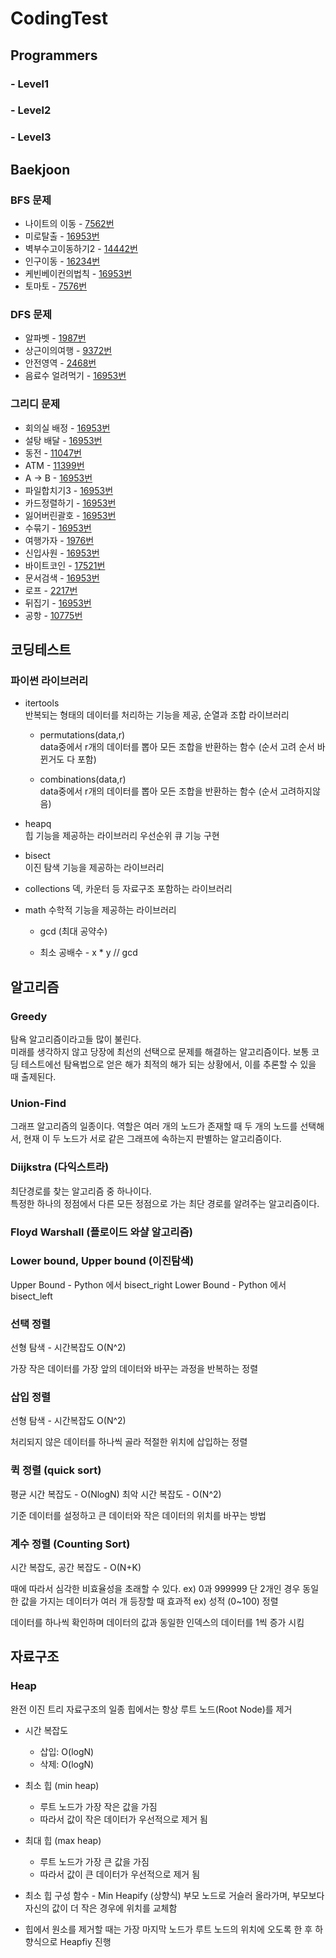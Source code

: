 # CodingTest

## Programmers

### - Level1

### - Level2

### - Level3

## Baekjoon

### BFS 문제

* 나이트의 이동 - [7562번](https://www.acmicpc.net/problem/7562)
* 미로탈출 - [16953번](https://www.acmicpc.net/problem/16953)
* 벽부수고이동하기2 - [14442번](https://www.acmicpc.net/problem/14442)
* 인구이동 - [16234번](https://www.acmicpc.net/problem/16234)
* 케빈베이컨의법칙 - [16953번](https://www.acmicpc.net/problem/16953)
* 토마토 - [7576번](https://www.acmicpc.net/problem/7576)

### DFS 문제

* 알파벳 - [1987번](https://www.acmicpc.net/problem/1987)
* 상근이의여행 - [9372번](https://www.acmicpc.net/problem/9372)
* 안전영역 - [2468번](https://www.acmicpc.net/problem/2468)
* 음료수 얼려먹기 - [16953번](https://www.acmicpc.net/problem/16953)

### 그리디 문제

* 회의실 배정 - [16953번](https://www.acmicpc.net/problem/16953)
* 설탕 배달 - [16953번](https://www.acmicpc.net/problem/16953)
* 동전 - [11047번](https://www.acmicpc.net/problem/11047)
* ATM - [11399번](https://www.acmicpc.net/problem/11399)
* A → B - [16953번](https://www.acmicpc.net/problem/16953)
* 파일합치기3 - [16953번](https://www.acmicpc.net/problem/16953)
* 카드정렬하기 - [16953번](https://www.acmicpc.net/problem/16953)
* 잃어버린괄호 - [16953번](https://www.acmicpc.net/problem/16953)
* 수묶기 - [16953번](https://www.acmicpc.net/problem/16953)
* 여행가자 - [1976번](https://www.acmicpc.net/problem/1976)
* 신입사원 - [16953번](https://www.acmicpc.net/problem/16953)
* 바이트코인 - [17521번](https://www.acmicpc.net/problem/17521)
* 문서검색 - [16953번](https://www.acmicpc.net/problem/16953)
* 로프 - [2217번](https://www.acmicpc.net/problem/2217)
* 뒤집기 - [16953번](https://www.acmicpc.net/problem/16953)
* 공항 - [10775번](https://www.acmicpc.net/problem/10775)

## 코딩테스트

### 파이썬 라이브러리  

* itertools  
반복되는 형태의 데이터를 처리하는 기능을 제공, 순열과 조합 라이브러리  

  * permutations(data,r)  
  data중에서 r개의 데이터를 뽑아 모든 조합을 반환하는 함수 (순서 고려 순서 바뀐거도 다 포함)  

  * combinations(data,r)  
  data중에서 r개의 데이터를 뽑아 모든 조합을 반환하는 함수 (순서 고려하지않음)

* heapq  
힙 기능을 제공하는 라이브러리 우선순위 큐 기능 구현
* bisect  
이진 탐색 기능을 제공하는 라이브러리
* collections
덱, 카운터 등 자료구조 포함하는 라이브러리
* math
수학적 기능을 제공하는 라이브러리  

  * gcd (최대 공약수)  

  * 최소 공배수 - x * y // gcd

## 알고리즘

### Greedy

탐욕 알고리즘이라고들 많이 불린다.  
미래를 생각하지 않고 당장에 최선의 선택으로 문제를 해결하는 알고리즘이다.
보통 코딩 테스트에선 탐욕법으로 얻은 해가 최적의 해가 되는 상황에서, 이를 추론할 수 있을 때 출제된다.

### Union-Find

그래프 알고리즘의 일종이다.
역할은 여러 개의 노드가 존재할 때 두 개의 노드를 선택해서, 현재 이 두 노드가 서로 같은 그래프에 속하는지 판별하는 알고리즘이다.

### Diijkstra (다익스트라)

최단경로를 찾는 알고리즘 중 하나이다.  
특정한 하나의 정점에서 다른 모든 정점으로 가는 최단 경로를 알려주는 알고리즘이다.

### Floyd Warshall (플로이드 와샬 알고리즘)

### Lower bound, Upper bound (이진탐색)

Upper Bound - Python 에서 bisect_right
Lower Bound - Python 에서 bisect_left

### 선택 정렬

선형 탐색 - 시간복잡도 O(N^2)

가장 작은 데이터를 가장 앞의 데이터와 바꾸는 과정을 반복하는 정렬

### 삽입 정렬

선형 탐색 - 시간복잡도 O(N^2)

처리되지 않은 데이터를 하나씩 골라 적절한 위치에 삽입하는 정렬

### 퀵 정렬 (quick sort)

평균 시간 복잡도 - O(NlogN)
최악 시간 복잡도 - O(N^2)

기준 데이터를 설정하고 큰 데이터와 작은 데이터의 위치를 바꾸는 방법

### 계수 정렬 (Counting Sort)

시간 복잡도, 공간 복잡도 - O(N+K)

때에 따라서 심각한 비효율성을 초래할 수 있다. ex) 0과 999999 단 2개인 경우
동일한 값을 가지는 데이터가 여러 개 등장할 때 효과적 ex) 성적 (0~100) 정렬

데이터를 하나씩 확인하며 데이터의 값과 동일한 인덱스의 데이터를 1씩 증가 시킴

## 자료구조

### Heap

완전 이진 트리 자료구조의 일종
힙에서는 항상 루트 노드(Root Node)를 제거

* 시간 복잡도

    * 삽입: O(logN)
    * 삭제: O(logN)

* 최소 힙 (min heap)

    * 루트 노드가 가장 작은 값을 가짐
    * 따라서 값이 작은 데이터가 우선적으로 제거 됨

* 최대 힙 (max heap)

    * 루트 노드가 가장 큰 값을 가짐
    * 따라서 값이 큰 데이터가 우선적으로 제거 됨

* 최소 힙 구성 함수 - Min Heapify
    (상향식) 부모 노드로 거슬러 올라가며, 부모보다 자신의 값이 더 작은 경우에 위치를 교체함

* 힙에서 원소를 제거할 때는 가장 마지막 노드가 루트 노드의 위치에 오도록 한 후 하향식으로 Heapfiy 진행
